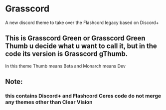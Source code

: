 # Grasscord
A new discord theme to take over the Flashcord legacy based on Discord+

## This is Grasscord Green or Grasscord Green Thumb u decide what u want to call it, but in the code its version is Grasscord gThumb.
In this theme Thumb means Beta and Monarch means Dev

## Note:
### this contains Discord+ and Flashcord Ceres code do not merge any themes other than Clear Vision
